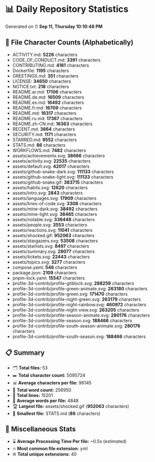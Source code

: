 # 📊 Daily Repository Statistics
Generated on ⏰ **Sep 11, Thursday 10:10:48 PM**

## 📂 File Character Counts (Alphabetically)
- ACTIVITY.md: **5226** characters
- CODE_OF_CONDUCT.md: **3391** characters
- CONTRIBUTING.md: **4181** characters
- Dockerfile: **1195** characters
- GREETINGS.md: **351** characters
- LICENSE: **34650** characters
- NOTICE.txt: **218** characters
- README.ar.md: **17106** characters
- README.de.md: **16509** characters
- README.es.md: **16492** characters
- README.fr.md: **16709** characters
- README.md: **16317** characters
- README.ru.md: **17367** characters
- README.zh-CN.md: **16363** characters
- RECENT.md: **3864** characters
- SECURITY.md: **1171** characters
- STARRED.md: **9552** characters
- STATS.md: **86** characters
- WORKFLOWS.md: **7482** characters
- assets/achievements.svg: **38666** characters
- assets/activity.svg: **22535** characters
- assets/default.svg: **42017** characters
- assets/github-snake-dark.svg: **111133** characters
- assets/github-snake-light.svg: **111133** characters
- assets/github-snake.gif: **383715** characters
- assets/habits.svg: **12620** characters
- assets/intro.svg: **2843** characters
- assets/languages.svg: **17909** characters
- assets/lines-of-code.svg: **3308** characters
- assets/mine-dark.svg: **38492** characters
- assets/mine-light.svg: **38465** characters
- assets/notable.svg: **336448** characters
- assets/people.svg: **3553** characters
- assets/reactions.svg: **11041** characters
- assets/shocked.gif: **952063** characters
- assets/stargazers.svg: **53508** characters
- assets/starlists.svg: **8497** characters
- assets/summary.svg: **28077** characters
- assets/tickets.svg: **22443** characters
- assets/topics.svg: **3277** characters
- compose.yaml: **546** characters
- package.json: **2109** characters
- pnpm-lock.yaml: **15547** characters
- profile-3d-contrib/profile-gitblock.svg: **288259** characters
- profile-3d-contrib/profile-green-animate.svg: **263180** characters
- profile-3d-contrib/profile-green.svg: **171470** characters
- profile-3d-contrib/profile-night-green.svg: **263179** characters
- profile-3d-contrib/profile-night-rainbow.svg: **460972** characters
- profile-3d-contrib/profile-night-view.svg: **263205** characters
- profile-3d-contrib/profile-season-animate.svg: **280176** characters
- profile-3d-contrib/profile-season.svg: **188466** characters
- profile-3d-contrib/profile-south-season-animate.svg: **280176** characters
- profile-3d-contrib/profile-south-season.svg: **188466** characters

## 📋 Summary
- 🗂️ **Total files:** 53
- ✒️ **Total character count:** 5095724
- 📊 **Average characters per file:** 96145
- 📝 **Total word count:** 256950
- 🧾 **Total lines:** 15201
- 📐 **Average words per file:** 4848
- 🏆 **Largest file:** assets/shocked.gif (**952063** characters)
- 🥉 **Smallest file:** STATS.md (**86** characters)

## 🌟 Miscellaneous Stats
- ⌛ **Average Processing Time Per file:** ~0.5s (estimated)
- 🔥 **Most common file extension:** yml
- 🌐 **Total unique extensions:** 40
